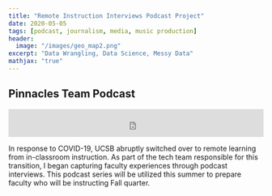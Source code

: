 ```yaml
---
title: "Remote Instruction Interviews Podcast Project"
date: 2020-05-05
tags: [podcast, journalism, media, music production]
header:
  image: "/images/geo_map2.png"
excerpt: "Data Wrangling, Data Science, Messy Data"
mathjax: "true"
---
```


## Pinnacles Team Podcast

<iframe width="100%" height="55" src="https://iradeo.com/station/embed/160270" frameborder="0" scrolling="no" allow="autoplay"></iframe>

In response to COVID-19, UCSB abruptly switched over to remote learning from in-classroom instruction. As part of the tech team responsible for this transition, I began capturing faculty experiences through podcast interviews.  This podcast series will be utilized this summer to prepare faculty who will be instructing Fall quarter. 
